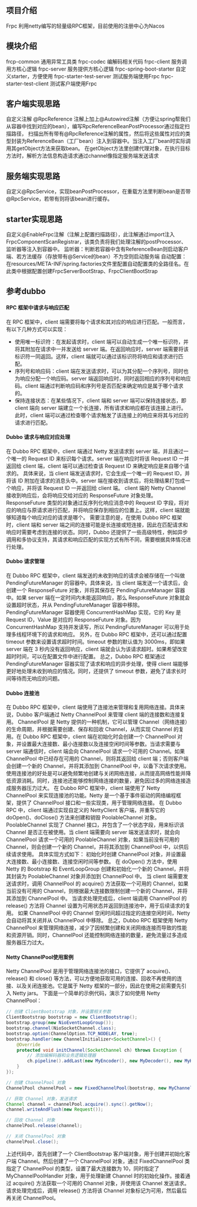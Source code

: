 ## 项目介绍
Frpc 利用netty编写的轻量级RPC框架，目前使用的注册中心为Nacos

## 模块介绍
frcp-common 通用异常工具类
frpc-codec  编解码相关代码
frpc-client 服务调用方核心逻辑
frpc-server 服务提供方核心逻辑
frpc-spring-boot-starter 自定义starter，方便使用
frpc-starter-test-server 测试服务端使用Frpc
frpc-starter-test-client 测试客户端使用Frpc

## 客户端实现思路
自定义注解 @RpcReference 注解上加上@Autowired注解（方便让spring帮我们从容器中找到对应的bean），编写RpcReferenceBeanPostProcessor通过指定扫描路径，
扫描出所有带有@RpcReference注解的属性，然后将这些属性对应的类型封装为ReferenceBean（工厂bean）注入到容器中。当注入工厂bean时实际调用其getObject方法来获取bean。
在getObject方法里创建代理对象，在执行目标方法时，解析方法信息构造请求通过channel像指定服务端发送请求

## 服务端实现思路
自定义@RpcService，实现beanPostProcessor，在重载方法里判断bean是否带@RpcService，若带有则将该bean进行缓存。

## starter实现思路
自定义@EnableFrpc注解（注解上配置扫描路径），此注解通过import注入FrpcComponentScanRegistrar，该类负责将我们处理注解的postProcessor、监听器等注入到容器中。
监听器：判断若容器中含有ReferenceBean则启动客户端、若方法缓存（存放带有@Service的bean）不为空则启动服务端
自动配置：在resources/META-INF/spring.factories文件里配置自动配置类的全路径名。在此类中根据配置创建FrpcServerBootStrap、FrpcClientBootStrap


## 参考dubbo
#### RPC 框架中请求与响应匹配
在 RPC 框架中，client 端需要将每个请求和其对应的响应进行匹配。一般而言，有以下几种方式可以实现：
- 使用唯一标识符：在发起请求时，client 端可以自动生成一个唯一标识符，并将其附加在请求中一并发送给 server 端。在返回响应时，server 端需要将该标识符一同返回。这样，client 端就可以通过该标识符将响应和请求进行匹配。
- 序列号和响应码：client 端在发送请求时，可以为其分配一个序列号，同时也为响应分配一个响应码。server 端返回响应时，同时返回相应的序列号和响应码。client 端通过判断响应码和序列号是否匹配来确定响应是属于哪个请求的。
- 保持连接状态：在某些情况下，client 端和 server 端可以保持连接状态，即 client 端向 server 端建立一个长连接，所有请求和响应都在该连接上进行。此时，client 端可以通过检查哪个请求触发了该连接上的响应来将其与对应的请求进行匹配。
#### Dubbo 请求与响应对应处理
在 Dubbo RPC 框架中，client 端通过 Netty 发送请求到 server 端，并且通过一个唯一的 Request ID 来标识每个请求。server 端在响应时将该 Request ID 一并返回给 client 端，client 端可以通过检查该 Request ID 来确定响应是来自哪个请求的。
具体来说，当 client 端发送请求时，它会生成一个唯一的 Request ID，并将该 ID 附加在请求的消息头中。server 端在接收到请求后，将处理结果打包成一个响应，并将该 Request ID 一并返回给 client 端。
client 端的 Netty Channel 接收到响应后，会将响应交给对应的 ResponseFuture 对象处理。ResponseFuture 类型的对象通过反序列化响应消息中的 Request ID 字段，将对应的响应与原请求进行匹配，并将响应保存到相应的位置上。这样，client 端就能够知道每个响应对应的请求是哪个。
需要注意的是，在使用 Dubbo RPC 框架时，client 端和 server 端之间的连接可能是长连接或短连接，因此在匹配请求和响应时需要考虑到连接的状态。同时，Dubbo 还提供了一些高级特性，例如异步调用和多协议支持，其请求和响应匹配的实现方式有所不同，需要根据具体情况进行处理。
#### Dubbo 请求管理
在 Dubbo RPC 框架中，client 端发送的未收到响应的请求会被存储在一个叫做 PendingFutureManager 的容器中。具体来说，当 client 端发送一个请求后，会创建一个 ResponseFuture 对象，并将其保存在 PendingFutureManager 容器中。如果 server 端在一定时间内未能返回响应，那么 ResponseFuture 对象就会设置超时状态，并从 PendingFutureManager 容器中移除。
PendingFutureManager 容器使用 ConcurrentHashMap 实现，它的 Key 是 Request ID，Value 是对应的 ResponseFuture 对象。因为 ConcurrentHashMap 支持并发读写，所以 PendingFutureManager 可以用于处理多线程环境下的请求和响应。
另外，在 Dubbo RPC 框架中，还可以通过配置 timeout 参数来设置请求超时时间。timeout 参数的默认值为 3000ms，即如果 server 端在 3 秒内没有返回响应，client 端就会认为该请求超时。如果希望改变超时时间，可以在配置文件中进行配置。
总之，Dubbo RPC 框架通过 PendingFutureManager 容器实现了请求和响应的异步处理，使得 client 端能够更好地处理未收到响应的情况。同时，还提供了 timeout 参数，避免了请求长时间等待而无响应的问题。
#### Dubbo 连接池
在 Dubbo RPC 框架中，client 端使用了连接池来管理和复用网络连接。具体来说，Dubbo 客户端通过 Netty ChannelPool 来管理 client 端的连接数和连接复用。
ChannelPool 是 Netty 提供的一种机制，它可以管理 Channel（网络连接）的生命周期，并根据需要创建、保存和回收 Channel，从而实现 Channel 的复用。在 Dubbo RPC 框架中，client 端在初始化时会创建一个 ChannelPool 对象，并设置最大连接数、最小连接数以及连接空闲时间等参数。当请求需要与 server 端通信时，client 端会向 ChannelPool 请求一个可用的 Channel。如果 ChannelPool 中已经存在可用的 Channel，则将其返回给 client 端；否则客户端会创建一个新的 Channel，并将其添加到 ChannelPool 中，以备下次请求使用。
使用连接池的好处是可以避免频繁地创建与关闭网络连接，从而提高网络性能并降低资源消耗。同时，连接池还能够控制网络连接的数量，避免因过多的网络连接造成服务器压力过大。
在 Dubbo RPC 框架中，client 端使用了 Netty ChannelPool 来实现连接池的功能。Netty 是一个基于事件驱动的网络编程框架，提供了 ChannelPool 接口和一些实现类，用于管理网络连接。
在 Dubbo RPC 中，client 端通过实现自定义的 NettyClient 客户端，并重写它的 doOpen()、doClose() 方法来创建和销毁 PoolableChannel 对象。PoolableChannel 实现了 Channel 接口，并包含了一个状态字段，用来标识该 Channel 是否正在被使用。当 client 端需要向 server 端发送请求时，就会向 ChannelPool 请求一个可用的 PoolableChannel 对象，如果当前没有可用的 Channel，则会创建一个新的 Channel，并将其添加到 ChannelPool 中，以供后续请求使用。
具体实现方式如下：
初始化时创建 ChannelPool 对象，并设置最大连接数、最小连接数、连接空闲时间等参数。
在 doOpen() 方法中，使用 Netty 的 Bootstrap 和 EventLoopGroup 创建和初始化一个新的 Channel，并将其封装为 PoolableChannel 对象并添加到 ChannelPool 中。
当 client 端需要发送请求时，调用 ChannelPool 的 acquire() 方法获取一个可用的 Channel，如果当前没有可用的 Channel，则根据最大连接数限制创建一个新的 Channel，并将其添加到 ChannelPool 中。
当请求处理完成后，client 端调用 ChannelPool 的 release() 方法将 Channel 设置为可用状态并返回到连接池中，用于后续请求的复用。
如果 ChannelPool 中的 Channel 空闲时间超过指定的连接空闲时间，Netty 会自动将其关闭并从 ChannelPool 中移除。
总之，Dubbo RPC 框架使用 Netty ChannelPool 来管理网络连接，减少了因频繁创建和关闭网络连接而导致的性能和资源开销。同时，ChannelPool 还能控制网络连接的数量，避免流量过多造成服务器压力过大。
#### Netty ChannelPool使用案例
Netty ChannelPool 是用于管理网络连接池的接口，它提供了 acquire()、release() 和 close() 等方法，可以方便地获取可用的连接、回收不再使用的连接、以及关闭连接池。它是属于 Netty 框架的一部分，因此在使用之前需要先引入 Netty jars。
下面是一个简单的示例代码，演示了如何使用 Netty ChannelPool：

```java
// 创建 ClientBootstrap 对象，并设置相关参数
ClientBootstrap bootstrap = new ClientBootstrap();
bootstrap.group(new NioEventLoopGroup());
bootstrap.channel(NioSocketChannel.class);
bootstrap.option(ChannelOption.TCP_NODELAY, true);
bootstrap.handler(new ChannelInitializer<SocketChannel>() {
    @Override
    protected void initChannel(SocketChannel ch) throws Exception {
        // 添加编解码器和业务逻辑处理器
        ch.pipeline().addLast(new MyEncoder(), new MyDecoder(), new MyHandler());
    }
});

// 创建 ChannelPool 对象
ChannelPool channelPool = new FixedChannelPool(bootstrap, new MyChannelPoolHandler(), 10);

// 获取 Channel 对象，发送请求
Channel channel = channelPool.acquire().sync().getNow();
channel.writeAndFlush(new Request());

// 回收 Channel 对象
channelPool.release(channel);

// 关闭 ChannelPool 对象
channelPool.close();

```
上述代码中，首先创建了一个 ClientBootstrap 客户端对象，用于创建并初始化客户端 Channel。然后创建了一个 ChannelPool 对象，通过 FixedChannelPool 类指定了 ChannelPool 的类型，设置了最大连接数为 10，同时指定了 MyChannelPoolHandler 对象，用于处理新建 Channel 时的初始化操作。接着通过 acquire() 方法获取一个可用的 Channel 对象，并使用该 Channel 发送请求。请求处理完成后，调用 release() 方法将该 Channel 对象标记为可用，然后最后再关闭 ChannelPool。
